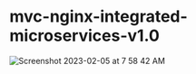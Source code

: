 # mvc-nginx-integrated-microservices-v1.0
![Screenshot 2023-02-05 at 7 58 42 AM](https://user-images.githubusercontent.com/44409170/216820085-d37b3bcb-ff54-4091-b35e-eac90c21c071.png)
